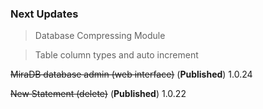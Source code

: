 ### Next Updates

>  Database Compressing Module

> Table column types and auto increment

~~MiraDB database admin (web interface)~~ (**Published**) 1.0.24

~~New Statement (delete)~~ (**Published**) 1.0.22